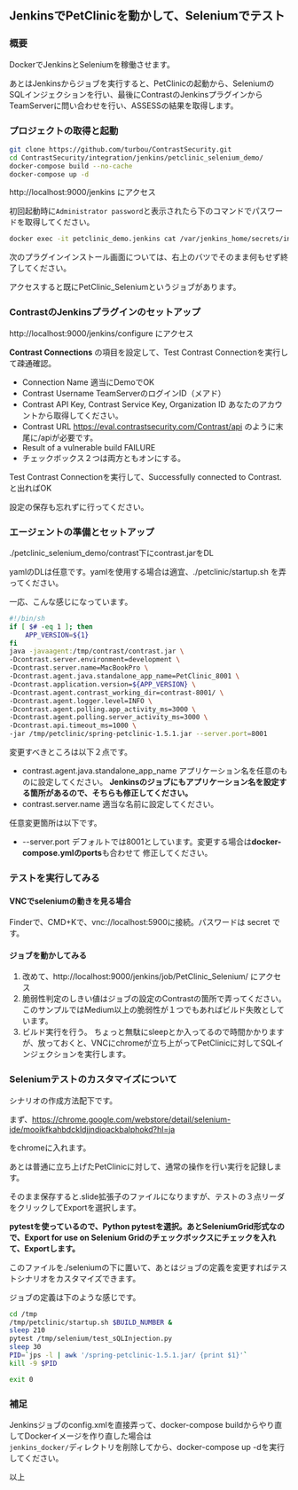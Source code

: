 ## JenkinsでPetClinicを動かして、Seleniumでテスト

### 概要

DockerでJenkinsとSeleniumを稼働させます。

あとはJenkinsからジョブを実行すると、PetClinicの起動から、SeleniumのSQLインジェクションを行い、最後にContrastのJenkinsプラグインからTeamServerに問い合わせを行い、ASSESSの結果を取得します。

### プロジェクトの取得と起動

```bash
git clone https://github.com/turbou/ContrastSecurity.git
cd ContrastSecurity/integration/jenkins/petclinic_selenium_demo/
docker-compose build --no-cache
docker-compose up -d
```

http://localhost:9000/jenkins にアクセス

初回起動時に```Administrator password```と表示されたら下のコマンドでパスワードを取得してください。  
```bash
docker exec -it petclinic_demo.jenkins cat /var/jenkins_home/secrets/initialAdminPassword
```
次のプラグインインストール画面については、右上のバツでそのまま何もせず終了してください。  

アクセスすると既にPetClinic_Seleniumというジョブがあります。

### ContrastのJenkinsプラグインのセットアップ

http://localhost:9000/jenkins/configure にアクセス

**Contrast Connections** の項目を設定して、Test Contrast Connectionを実行して疎通確認。

-  Connection Name
  適当にDemoでOK
- Contrast Username
  TeamServerのログインID（メアド）
- Contrast API Key, Contrast Service Key, Organization ID
  あなたのアカウントから取得してください。
- Contrast URL
  https://eval.contrastsecurity.com/Contrast/api のように末尾に/apiが必要です。
- Result of a vulnerable build
  FAILURE
- チェックボックス２つは両方ともオンにする。

Test Contrast Connectionを実行して、Successfully connected to Contrast. と出ればOK

設定の保存も忘れずに行ってください。

### エージェントの準備とセットアップ

./petclinic_selenium_demo/contrast下にcontrast.jarをDL

yamlのDLは任意です。yamlを使用する場合は適宜、./petclinic/startup.sh を弄ってください。

一応、こんな感じになっています。

```bash
#!/bin/sh
if [ $# -eq 1 ]; then
    APP_VERSION=${1}
fi
java -javaagent:/tmp/contrast/contrast.jar \
-Dcontrast.server.environment=development \
-Dcontrast.server.name=MacBookPro \
-Dcontrast.agent.java.standalone_app_name=PetClinic_8001 \
-Dcontrast.application.version=${APP_VERSION} \
-Dcontrast.agent.contrast_working_dir=contrast-8001/ \
-Dcontrast.agent.logger.level=INFO \
-Dcontrast.agent.polling.app_activity_ms=3000 \
-Dcontrast.agent.polling.server_activity_ms=3000 \
-Dcontrast.api.timeout_ms=1000 \
-jar /tmp/petclinic/spring-petclinic-1.5.1.jar --server.port=8001
```

変更すべきところは以下２点です。

- contrast.agent.java.standalone_app_name
  アプリケーション名を任意のものに設定してください。
  **Jenkinsのジョブにもアプリケーション名を設定する箇所があるので、そちらも修正してください。**
- contrast.server.name
  適当な名前に設定してください。

任意変更箇所は以下です。

- --server.port
  デフォルトでは8001としています。変更する場合は**docker-compose.ymlのports**も合わせて
  修正してください。

### テストを実行してみる

#### VNCでseleniumの動きを見る場合

Finderで、CMD+Kで、vnc://localhost:5900に接続。パスワードは secret です。

#### ジョブを動かしてみる

1. 改めて、http://localhost:9000/jenkins/job/PetClinic_Selenium/ にアクセス
2. 脆弱性判定のしきい値はジョブの設定のContrastの箇所で弄ってください。
   このサンプルではMedium以上の脆弱性が１つでもあればビルド失敗としています。
3. ビルド実行を行う。
   ちょっと無駄にsleepとか入ってるので時間かかりますが、放っておくと、VNCにchromeが立ち上がってPetClinicに対してSQLインジェクションを実行します。

### Seleniumテストのカスタマイズについて

シナリオの作成方法配下です。

まず、https://chrome.google.com/webstore/detail/selenium-ide/mooikfkahbdckldjjndioackbalphokd?hl=ja

をchromeに入れます。

あとは普通に立ち上げたPetClinicに対して、通常の操作を行い実行を記録します。

そのまま保存すると.slide拡張子のファイルになりますが、テストの３点リーダをクリックしてExportを選択します。

**pytestを使っているので、Python pytestを選択。あとSeleniumGrid形式なので、Export for use on Selenium Gridのチェックボックスにチェックを入れて、Exportします。**

このファイルを./seleniumの下に置いて、あとはジョブの定義を変更すればテストシナリオをカスタマイズできます。

ジョブの定義は下のような感じです。

```bash
cd /tmp
/tmp/petclinic/startup.sh $BUILD_NUMBER &
sleep 210
pytest /tmp/selenium/test_sQLInjection.py
sleep 30
PID=`jps -l | awk '/spring-petclinic-1.5.1.jar/ {print $1}'`
kill -9 $PID

exit 0
```

### 補足
Jenkinsジョブのconfig.xmlを直接弄って、docker-compose buildからやり直してDockerイメージを作り直した場合は  
`jenkins_docker/`ディレクトリを削除してから、docker-compose up -dを実行してください。

以上


